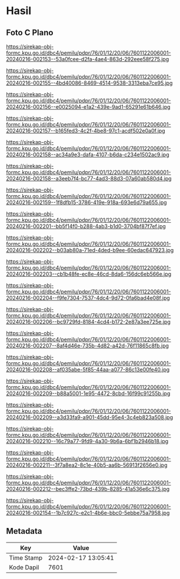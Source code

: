 # Hasil

## Foto C Plano

https://sirekap-obj-formc.kpu.go.id/dbc4/pemilu/pdpr/76/01/12/20/06/7601122006001-20240216-002153--53a0fcee-d2fa-4ae4-863d-292eee58f275.jpg

https://sirekap-obj-formc.kpu.go.id/dbc4/pemilu/pdpr/76/01/12/20/06/7601122006001-20240216-002155--4bd40086-8469-4514-9538-3313eba7ce95.jpg

https://sirekap-obj-formc.kpu.go.id/dbc4/pemilu/pdpr/76/01/12/20/06/7601122006001-20240216-002156--e0025094-e1a2-439e-9ad1-65291e61b646.jpg

https://sirekap-obj-formc.kpu.go.id/dbc4/pemilu/pdpr/76/01/12/20/06/7601122006001-20240216-002157--b165fed3-4c2f-4be8-97c1-acdf502e0a0f.jpg

https://sirekap-obj-formc.kpu.go.id/dbc4/pemilu/pdpr/76/01/12/20/06/7601122006001-20240216-002158--ac34a9e3-dafa-4107-b6da-c234e1502ac9.jpg

https://sirekap-obj-formc.kpu.go.id/dbc4/pemilu/pdpr/76/01/12/20/06/7601122006001-20240216-002158--a3eeb7f4-bc77-4ad3-88d3-07a60ab580d4.jpg

https://sirekap-obj-formc.kpu.go.id/dbc4/pemilu/pdpr/76/01/12/20/06/7601122006001-20240216-002159--1f8dfb15-3786-419e-918a-693e6d79a655.jpg

https://sirekap-obj-formc.kpu.go.id/dbc4/pemilu/pdpr/76/01/12/20/06/7601122006001-20240216-002201--bb5f14f0-b288-4ab3-b1d0-3704bf87f7ef.jpg

https://sirekap-obj-formc.kpu.go.id/dbc4/pemilu/pdpr/76/01/12/20/06/7601122006001-20240216-002202--b03ab80a-71ed-4ded-b9ee-60edac647923.jpg

https://sirekap-obj-formc.kpu.go.id/dbc4/pemilu/pdpr/76/01/12/20/06/7601122006001-20240216-002203--cb1b48fe-ec8e-46cd-8da6-156dc6eb566e.jpg

https://sirekap-obj-formc.kpu.go.id/dbc4/pemilu/pdpr/76/01/12/20/06/7601122006001-20240216-002204--f9fe7304-7537-4dc4-9d72-0fa6bad4e08f.jpg

https://sirekap-obj-formc.kpu.go.id/dbc4/pemilu/pdpr/76/01/12/20/06/7601122006001-20240216-002206--bc9729fd-8184-4cd4-b172-2e87a3ee725e.jpg

https://sirekap-obj-formc.kpu.go.id/dbc4/pemilu/pdpr/76/01/12/20/06/7601122006001-20240216-002207--8af4d46e-735b-4d82-a42d-76f11865c8fb.jpg

https://sirekap-obj-formc.kpu.go.id/dbc4/pemilu/pdpr/76/01/12/20/06/7601122006001-20240216-002208--af035abe-5f85-44aa-a077-86c13e00fe40.jpg

https://sirekap-obj-formc.kpu.go.id/dbc4/pemilu/pdpr/76/01/12/20/06/7601122006001-20240216-002209--b88a5001-1e95-4472-8cbd-16f99c91255b.jpg

https://sirekap-obj-formc.kpu.go.id/dbc4/pemilu/pdpr/76/01/12/20/06/7601122006001-20240216-002209--a3d33fa9-a901-45dd-95e4-3c4eb823a508.jpg

https://sirekap-obj-formc.kpu.go.id/dbc4/pemilu/pdpr/76/01/12/20/06/7601122006001-20240216-002210--16c79a77-9fd9-4a30-9b6a-6bf1b2946b18.jpg

https://sirekap-obj-formc.kpu.go.id/dbc4/pemilu/pdpr/76/01/12/20/06/7601122006001-20240216-002211--3f7a8ea2-8c1e-40b5-aa6b-56913f2656e0.jpg

https://sirekap-obj-formc.kpu.go.id/dbc4/pemilu/pdpr/76/01/12/20/06/7601122006001-20240216-002212--bec3ffe2-73bd-439b-8285-41a536e6c375.jpg

https://sirekap-obj-formc.kpu.go.id/dbc4/pemilu/pdpr/76/01/12/20/06/7601122006001-20240216-002154--1b7c927c-e2c1-4b6e-bbc0-5ebbe75a7958.jpg


## Metadata

| Key        | Value               |
| ---------- | ------------------- |
| Time Stamp | 2024-02-17 13:05:41 |
| Kode Dapil | 7601                |



